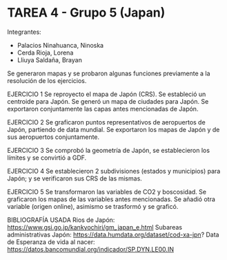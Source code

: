 # TAREA 4 - Grupo 5 (Japan)

Integrantes:
- Palacios Ninahuanca, Ninoska
- Cerda Rioja, Lorena
- Lliuya Saldaña, Brayan

Se generaron mapas y se probaron algunas funciones previamente a la resolución de los ejercicios.

EJERCICIO 1
Se reproyecto el mapa de Japón (CRS).
Se estableció un centroide para Japón.
Se generó un mapa de ciudades para Japón.
Se exportaron conjuntamente las capas antes mencionadas de Japón.

EJERCICIO 2
Se graficaron puntos representativos de aeropuertos de Japón, partiendo de data mundial.
Se exportaron los mapas de Japón y de sus aeropuertos conjuntamente.

EJERCICIO 3
Se comprobó la geometría de Japón, se establecieron los límites y se convirtió a GDF.

EJERCICIO 4
Se establecieron 2 subdivisiones (estados y municipios) para Japón; y se verificaron sus CRS de las mismas.

EJERCICIO 5
Se transformaron las variables de CO2 y boscosidad.
Se graficaron los mapas de las variables antes mencionadas.
Se añadió otra variable (origen online), asimismo se trasformó y se graficó.

BIBLIOGRAFÍA USADA
Rios de Japón: https://www.gsi.go.jp/kankyochiri/gm_japan_e.html 
Subareas administrativas Japón: https://data.humdata.org/dataset/cod-xa-jpn? 
Data de Esperanza de vida al nacer: https://datos.bancomundial.org/indicador/SP.DYN.LE00.IN
